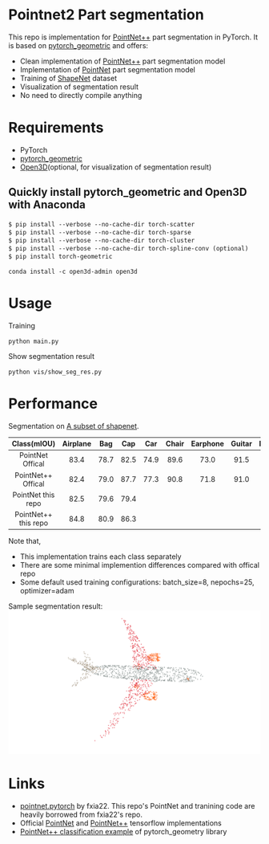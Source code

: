 # Pointnet2 Part segmentation
This repo is implementation for [PointNet++](https://arxiv.org/abs/1706.02413) part segmentation in PyTorch. It is based on [pytorch_geometric](https://github.com/rusty1s/pytorch_geometric) and offers:
 - Clean implementation of [PointNet++](https://arxiv.org/abs/1706.02413) part segmentation model
 - Implementation of [PointNet](https://arxiv.org/abs/1612.00593) part segmentation model
 - Training of [ShapeNet](http://web.stanford.edu/~ericyi/project_page/part_annotation/index.html) dataset
 - Visualization of segmentation result
 - No need to directly compile anything


# Requirements
- PyTorch
- [pytorch_geometric](https://github.com/rusty1s/pytorch_geometric)
- [Open3D](https://github.com/intel-isl/Open3D)(optional, for visualization of segmentation result)

## Quickly install pytorch_geometric and Open3D with Anaconda
```
$ pip install --verbose --no-cache-dir torch-scatter
$ pip install --verbose --no-cache-dir torch-sparse
$ pip install --verbose --no-cache-dir torch-cluster
$ pip install --verbose --no-cache-dir torch-spline-conv (optional)
$ pip install torch-geometric
```

```
conda install -c open3d-admin open3d
```

# Usage
Training
```
python main.py
```

Show segmentation result
```
python vis/show_seg_res.py
```

# Performance
Segmentation on  [A subset of shapenet](http://web.stanford.edu/~ericyi/project_page/part_annotation/index.html).

| Class(mIOU) |Airplane|Bag|Cap|Car|Chair|Earphone|Guitar|Knife|Lamp|Laptop|Motorbike|Mug|Pistol|Rocket|Skateboard|Table
| :---: | :---: | :---: | :---: | :---: | :---: | :---: | :---: | :---: | :---: | :---: | :---: | :---: | :---: | :---: | :---: | :---: | 
| PointNet Offical     | 83.4| 78.7| 82.5| 74.9 |89.6| 73.0| 91.5| 85.9| 80.8| 95.3| 65.2| 93.0| 81.2| 57.9| 72.8| 80.6| 
| PointNet++ Offical   | 82.4| 79.0| 87.7| 77.3 |90.8| 71.8| 91.0| 85.9| 83.7| 95.3| 71.6| 94.1| 81.3| 58.7| 76.4| 82.6| 
| PointNet this repo   | 82.5| 79.6| 79.4|  |  |  |  |  |  |  |  |  |  |  |  |  |
| PointNet++ this repo | 84.8| 80.9| 86.3|  |  |  |  |  |  |  |  |  |  |  |  |  |

Note that,
- This implementation trains each class separately
- There are some minimal implemention differences compared with offical repo
- Some default used training configurations: batch_size=8, nepochs=25, optimizer=adam


Sample segmentation result:
![segmentation_result](figs/segmentation_result.png)


# Links
-  [pointnet.pytorch](https://github.com/fxia22/pointnet.pytorch) by fxia22. This repo's PointNet and tranining code are heavily borrowed from fxia22's repo.
- Official [PointNet](https://github.com/charlesq34/pointnet) and [PointNet++](https://github.com/charlesq34/pointnet2) tensorflow implementations
- [PointNet++ classification example](https://github.com/rusty1s/pytorch_geometric/blob/master/examples/pointnet%2B%2B.py) of pytorch_geometry library
